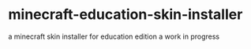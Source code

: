 # minecraft-education-skin-installer
a minecraft skin installer for education edition a work in progress
